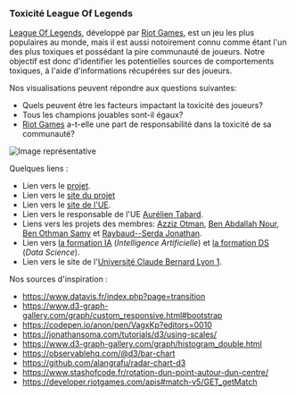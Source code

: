 
### Toxicité League Of Legends

[League Of Legends](https://leagueoflegends.com), développé par [Riot Games](https://www.riotgames.com), est un jeu les plus populaires au monde, mais il est aussi notoirement connu comme étant l'un des plus toxiques et possédant la pire communauté de joueurs. Notre objectif est donc d'identifier les potentielles sources de comportements toxiques, à l'aide d'informations récupérées sur des joueurs.

Nos visualisations peuvent répondre aux questions suivantes:
- Quels peuvent être les facteurs impactant la toxicité des joueurs?
- Tous les champions jouables sont-il égaux?
- [Riot Games](https://www.riotgames.com) a-t-elle une part de responsabilité dans la toxicité de sa communauté?

![Image représentative](9-teaser.png)

Quelques liens :

- Lien vers le [projet](https://github.com/SamyBO98/Toxicity_LoL).
- Lien vers le [site du projet](https://samybo98.github.io/Toxicity_LoL/)
- Lien vers le [site de l'UE](https://lyondataviz.github.io/teaching/lyon1-m2/2021/).
- Lien vers le responsable de l'UE [Aurélien Tabard](https://tabard.fr/).
- Liens vers les projets des membres: [Azziz Otman](https://github.com/otmanazziz), [Ben Abdallah Nour](https://forge.univ-lyon1.fr/p1710076), [Ben Othman Samy](https://github.com/SamyBO98) et [Raybaud--Serda Jonathan](https://github.com/j-raybaudserda).
- Lien vers [la formation IA](http://master-info.univ-lyon1.fr/IA/) (*Intelligence Artificielle*) et [la formation DS](http://master-info.univ-lyon1.fr/DS/) (*Data Science*).
- Lien vers le site de l'[Université Claude Bernard Lyon 1](https://www.univ-lyon1.fr/).

Nos sources d'inspiration :

- https://www.datavis.fr/index.php?page=transition
- https://www.d3-graph-gallery.com/graph/custom_responsive.html#bootstrap
- https://codepen.io/anon/pen/VagxKp?editors=0010
- https://jonathansoma.com/tutorials/d3/using-scales/
- https://www.d3-graph-gallery.com/graph/histogram_double.html
- https://observablehq.com/@d3/bar-chart
- https://github.com/alangrafu/radar-chart-d3
- https://www.stashofcode.fr/rotation-dun-point-autour-dun-centre/
- https://developer.riotgames.com/apis#match-v5/GET_getMatch
